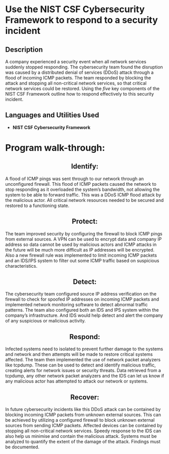 <h1>Use the NIST CSF Cybersecurity Framework to respond to a security incident</h1>


<h2>Description</h2>
A company experienced a security event when all network services suddenly
stopped responding. The cybersecurity team found the disruption was caused
by a distributed denial of services (DDoS) attack through a flood of incoming
ICMP packets. The team responded by blocking the attack and stopping all
non-critical network services, so that critical network services could be
restored. Using the <i>five</i> key components of the NIST CSF Framework outline how to respond effectively to this security incident.
<br />


<h2>Languages and Utilities Used</h2>

- <b>NIST CSF Cybersecurity Framework</b> 


<h1>Program walk-through:</h1>



<h2 align="center">Identify: </h2>
  
A flood of ICMP pings was sent through to our network through an unconfigured firewall. This flood of ICMP packets caused the network to stop responding as it overloaded the system’s bandwidth, not allowing the system to be able to forward traffic. This was a DDoS ICMP flood attack by the malicious actor. All critical network resources needed to be secured and restored to a functioning state.


<h2 align="center">Protect:</h2>

The team improved security by configuring the firewall to block ICMP pings from external sources. A VPN can be used to encrypt data and company IP address so data cannot be used by malicious actors and ICMP attacks in the future will be much more difficult as IP addresses will be encrypted. Also a new firewall rule was implemented to limit incoming ICMP packets and an IDS/IPS system to filter out some ICMP traffic based on suspicious characteristics.


<h2 align="center">Detect:</h2>

The cybersecurity team configured source IP address verification on the firewall to check for spoofed IP addresses on incoming ICMP packets and implemented network monitoring software to detect abnormal traffic patterns. The team also configured both an IDS and IPS system within the company’s infrastructure. And IDS would help detect and alert the company of any suspicious or malicious activity.

<h2 align="center">Respond:</h2>

Infected systems need to isolated to prevent further damage to the systems and network and then attempts will be made to restore critical systems affected. The team then implemented the use of network packet analyzers like tcpdump. These can be used to detect and identify malicious traffic, creating alerts for network issues or security threats. Data retrieved from a tcpdump, any other network packet analyzers and the IDS can let us know if any malicious actor has attempted to attack our network or systems. 

<h2 align="center">Recover:</h2>

In future cybersecurity incidents like this DDoS attack can be contained by blocking incoming ICMP packets from unknown external sources. This can be achieved by utilizing a configured firewall to block unknown external sources from sending ICMP packets. Affected devices can be contained by stopping all non-critical network services. Speedy response to the IDS can also help us minimise and contain the malicious attack. Systems must be analyzed to quantify the extent of the damage of the attack. Findings must be documented. 

<!--
 ```diff
- text in red
+ text in green
! text in orange
# text in gray
@@ text in purple (and bold)@@
```
--!>
